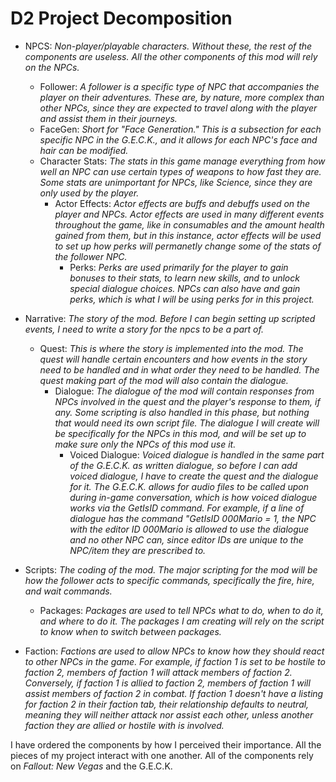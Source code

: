 # D2 Project Decomposition

 - NPCS: *Non-player/playable characters. Without these, the rest of the components are useless. All the other components of this mod will rely on the NPCs.*
		 
	 - Follower: *A follower is a specific type of NPC that accompanies the player on their adventures. These are, by nature, more complex than other NPCs, since they are expected to travel along with the player and assist them in their journeys.*
	 - FaceGen: *Short for "Face Generation." This is a subsection for each specific NPC in the G.E.C.K., and it allows for each NPC's face and hair can be modified.*
	 - Character Stats: *The stats in this game manage everything from how well an NPC can use certain types of weapons to how fast they are. Some stats are unimportant for NPCs, like Science, since they are only used by the player.*
	 	- Actor Effects: *Actor effects are buffs and debuffs used on the player and NPCs. Actor effects are used in many different events throughout the game, like in consumables and the amount health gained from them, but in this instance, actor effects will be used to set up how perks will permanetly change some of the stats of the follower NPC.*
	 		- Perks: *Perks are used primarily for the player to gain bonuses to their stats, to learn new skills, and to unlock special dialogue choices. NPCs can also have and gain perks, which is what I will be using perks for in this project.*
 - Narrative: *The story of the mod. Before I can begin setting up scripted events, I need to write a story for the npcs to be a part of.*
	 - Quest: *This is where the story is implemented into the mod. The quest will handle certain encounters and how events in the story need to be handled and in what order they need to be handled. The quest making part of the mod will also contain the dialogue.*
		 - Dialogue: *The dialogue of the mod will contain responses from NPCs involved in the quest and the player's response to them, if any. Some scripting is also handled in this phase, but nothing that would need its own script file. The dialogue I will create will be specifically for the NPCs in this mod, and will be set up to make sure only the NPCs of this mod use it.*
			 - Voiced Dialogue: *Voiced dialogue is handled in the same part of the G.E.C.K. as written dialogue, so before I can add voiced dialogue, I have to create the quest and the dialogue for it. The G.E.C.K. allows for audio files to be called upon during in-game conversation, which is how voiced dialogue works via the GetIsID command. For example, if a line of dialogue has the command "GetIsID 000Mario = 1, the NPC with the editor ID 000Mario is allowed to use the dialogue and no other NPC can, since editor IDs are unique to the NPC/item they are prescribed to.*
 - Scripts: *The coding of the mod. The major scripting for the mod will be how the follower acts to specific commands, specifically the fire, hire, and wait commands.*
 
 
	 - Packages: *Packages are used to tell NPCs what to do, when to do it, and where to do it. The packages I am creating will rely on the script to know when to switch between packages.*
 - Faction: *Factions are used to allow NPCs to know how they should react to other NPCs in the game. For example, if faction 1 is set to be hostile to faction 2, members of faction 1 will attack members of faction 2. Conversely, if faction 1 is allied to faction 2, members of faction 1 will assist members of faction 2 in combat. If faction 1 doesn't have a listing for faction 2 in their faction tab, their relationship defaults to neutral, meaning they will neither attack nor assist each other, unless another faction they are allied or hostile with is involved.*


I have ordered the components by how I perceived their importance. All the pieces of my project interact with one another. All of the components rely on *Fallout: New Vegas* and the G.E.C.K.
